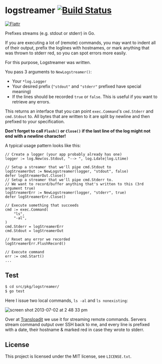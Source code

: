 logstreamer [![Build Status][BuildStatusIMGURL]][BuildStatusURL]
===============
[![Flattr][FlattrIMGURL]][FlattrURL]

[BuildStatusIMGURL]:        https://secure.travis-ci.org/kvz/logstreamer.png?branch=master
[BuildStatusURL]:           //travis-ci.org/kvz/logstreamer  "Build Status"
[FlattrIMGURL]:             http://api.flattr.com/button/flattr-badge-large.png
[FlattrURL]:                https://flattr.com/submit/auto?user_id=kvz&url=github.com/kvz/logstreamer&title=logstreamer&language=&tags=github&category=software

Prefixes streams (e.g. stdout or stderr) in Go.

If you are executing a lot of (remote) commands, you may want to indent all of their
output, prefix the loglines with hostnames, or mark anything that was thrown to stderr
red, so you can spot errors more easily.

For this purpose, Logstreamer was written.

You pass 3 arguments to `NewLogstreamer()`:

 - Your `*log.Logger`
 - Your desired prefix (`"stdout"` and `"stderr"` prefixed have special meaning)
 - If the lines should be recorded `true` or `false`. This is useful if you want to retrieve any errors.

This returns an interface that you can point `exec.Command`'s `cmd.Stderr` and `cmd.Stdout` to.
All bytes that are written to it are split by newline and then prefixed to your specification.

**Don't forget to call `Flush()` or `Close()` if the last line of the log
might not end with a newline character!**

A typical usage pattern looks like this:

    // Create a logger (your app probably already has one)
	logger := log.New(os.Stdout, "--> ", log.Ldate|log.Ltime)

	// Setup a streamer that we'll pipe cmd.Stdout to
	logStreamerOut := NewLogstreamer(logger, "stdout", false)
	defer logStreamerOut.Close()
	// Setup a streamer that we'll pipe cmd.Stderr to.
	// We want to record/buffer anything that's written to this (3rd argument true)
	logStreamerErr := NewLogstreamer(logger, "stderr", true)
	defer logStreamerErr.Close()

	// Execute something that succeeds
	cmd := exec.Command(
		"ls",
		"-al",
	)
	cmd.Stderr = logStreamerErr
	cmd.Stdout = logStreamerOut

	// Reset any error we recorded
	logStreamerErr.FlushRecord()

	// Execute command
	err := cmd.Start()
    ...

## Test

```bash
$ cd src/pkg/logstreamer/
$ go test
```

Here I issue two local commands, `ls -al` and `ls nonexisting`:

![screen shot 2013-07-02 at 2 48 33 pm](https://f.cloud.github.com/assets/26752/736371/16177cf0-e316-11e2-8dc6-320f52f71442.png)

Over at [Transloadit](http://transloadit.com) we use it for streaming remote commands.
Servers stream command output over SSH back to me, and every line is prefixed with a date, their hostname & marked red in case they
wrote to stderr.

## License

This project is licensed under the MIT license, see `LICENSE.txt`.
